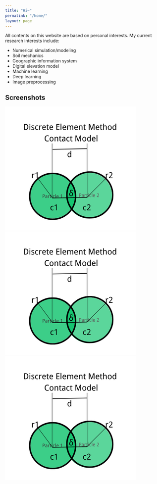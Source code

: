 ```yaml
---
title: "Hi~"
permalink: "/home/"
layout: page
---
```


All contents on this website are based on personal interests. My current research interests include:
* Numerical simulation/modeling
* Soil mechanics
* Geographic information system
* Digital elevation model
* Machine learning
* Deep learning
* Image preprocessing

## Screenshots

  <div>
    <div class="img">
        <img src ="/assets/contactmodel.png">
    </div>
    <div class="img">
        <img src ="/assets/contactmodel.png">
    </div>
    <div class="img">
        <img src ="/assets/contactmodel.png">
    </div>
</div>




